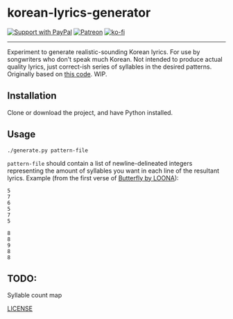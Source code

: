 # korean-lyrics-generator

[![Support with PayPal](https://img.shields.io/badge/paypal-donate-yellow.png)](https://paypal.me/zacanger) [![Patreon](https://img.shields.io/badge/patreon-donate-yellow.svg)](https://www.patreon.com/zacanger) [![ko-fi](https://img.shields.io/badge/donate-KoFi-yellow.svg)](https://ko-fi.com/U7U2110VB)

--------

Experiment to generate realistic-sounding Korean lyrics. For use by songwriters
who don't speak much Korean. Not intended to produce actual quality lyrics, just
correct-ish series of syllables in the desired patterns. Originally based on
[this code](https://github.com/baehyunsol/korean_saying_generator). WIP.

## Installation

Clone or download the project, and have Python installed.

## Usage

`./generate.py pattern-file`

`pattern-file` should contain a list of newline-delineated integers representing
the amount of syllables you want in each line of the resultant lyrics. Example
(from the first verse of [Butterfly by
LOONA](https://www.youtube.com/watch?v=XEOCbFJjRw0)):

```
5
7
6
5
7
5

8
8
9
8
8
```

## TODO:

Syllable count map

[LICENSE](./LICENSE.md)
